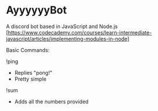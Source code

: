 # AyyyyyyBot
A discord bot based in JavaScript and Node.js
[https://www.codecademy.com/courses/learn-intermediate-javascript/articles/implementing-modules-in-node]

Basic Commands:

!ping
- Replies "pong!"
- Pretty simple

!sum
- Adds all the numbers provided
